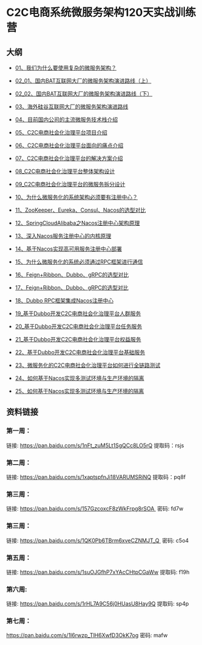 # C2C电商系统微服务架构120天实战训练营

## 大纲
- [01、我们为什么要使用复杂的微服务架构？](01.md)

- [02_01、国内BAT互联网大厂的微服务架构演进路线（上）](02_01.md)

- [02_02、国内BAT互联网大厂的微服务架构演进路线（下）](02_02.md)

- [03、海外硅谷互联网大厂的微服务架构演进路线](03.md)

- [04、目前国内公司的主流微服务技术栈介绍](04.md)

- [05、C2C电商社会化治理平台项目介绍](05.md)

- [06、C2C电商社会化治理平台面向的痛点介绍](06.md)

- [07、C2C电商社会化治理平台的解决方案介绍](07.md)

- [08_C2C电商社会化治理平台整体架构设计](08.md)

- [09_C2C电商社会化治理平台的微服务拆分设计](09.md)

- [10、为什么微服务化的系统架构必须要有注册中心？](10.md)

- [11、ZooKeeper、Eureka、Consul、Nacos的选型对比](11.md)

- [12、SpringCloudAlibaba之Nacos注册中心架构原理](12.md)

- [13、深入Nacos服务注册中心的内核原理](13.md)

- [14、基于Nacos实现高可用服务注册中心部署](14.md)

- [15、为什么微服务化的系统必须通过RPC框架进行通信](15.md)

- [16、Feign+Ribbon、Dubbo、gRPC的选型对比](16.md)

- [17、Feign+Ribbon、Dubbo、gRPC的选型对比](17.md)

- [18、Dubbo RPC框架集成Nacos注册中心](18.md)

- [19_基于Dubbo开发C2C电商社会化治理平台人群服务](19.md)

- [20_基于Dubbo开发C2C电商社会化治理平台任务服务](20.md)

- [21_基于Dubbo开发C2C电商社会化治理平台权益服务](21.md)

- [22、基于Dubbo开发C2C电商社会化治理平台基础服务](22.md)

- [23、微服务化的C2C电商社会化治理平台如何进行全链路测试](23.md)

- [24、如何基于Nacos实现多测试环境与生产环境的隔离](24.md)

- [25、如何基于Nacos实现多测试环境与生产环境的隔离](25.md)

## 资料链接

### 第一周：
链接: https://pan.baidu.com/s/1nFt_zuM5Lt1SgQCc8LO5rQ  提取码：rsjs

### 第二周：
链接: https://pan.baidu.com/s/1xaptspfnJi18VARUMSRiNQ 提取码：pq8f

### 第三周：
链接: https://pan.baidu.com/s/157GzcoxcF8zWkFrpg8rSOA  密码: fd7w

### 第三周：
链接: https://pan.baidu.com/s/1QK0Pb6TBrm6xveCZNMJT_Q  密码: c5o4

### 第五周：
链接: https://pan.baidu.com/s/1suOJGfhP7xYAcCHtpCGaWw 提取码: f19h

### 第六周:
链接: https://pan.baidu.com/s/1rHL7A9C56j0HUasU8Hay9Q 提取码: sp4p

### 第七周：
https://pan.baidu.com/s/1l6rwzp_TlH6XwfD3OkK7og  密码: mafw
